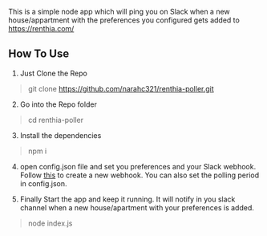 This is a simple node app which will ping you on Slack when a new house/appartment with the preferences you configured gets added to https://renthia.com/

<h2>How To Use</h2>

1. Just Clone the Repo
  > git clone https://github.com/narahc321/renthia-poller.git

2. Go into the Repo folder
  > cd renthia-poller

3. Install the dependencies
  > npm i

4. open config.json file and set you preferences and your Slack webhook.
Follow [this](https://api.slack.com/messaging/webhooks) to create a new webhook. You can also set the polling period in config.json.

5. Finally Start the app and keep it running. It will notify in you slack channel when a new house/apartment with your preferences is added.
  > node index.js 